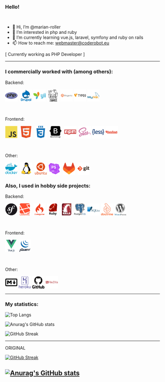 ### Hello!

<img src="https://komarev.com/ghpvc/?username=your-github-username&style=flat-square&color=blue" alt=""/>

- 👋 Hi, I’m @marian-roller
- 👀 I’m interested in php and ruby
- 🌱 I’m currently learning vue.js, laravel, symfony and ruby on rails
- 📫 How to reach me: webmaster@coderobot.eu

[ Currently working as PHP Developer ]

---

### I commercially worked with (among others):
  
  <span>Backend:</span>
  <div>
    <img src="https://github.com/devicons/devicon/blob/master/icons/php/php-original.svg"  title="laravel" alt="laravel" width="40" height="40"/>&nbsp;
    <img src="https://github.com/devicons/devicon/blob/master/icons/drupal/drupal-original-wordmark.svg" title="drupal" **alt="drupal" width="40" height="40"/>
    <img src="https://github.com/devicons/devicon/blob/master/icons/yii/yii-original-wordmark.svg" title="yii" **alt="yii" width="40" height="40"/>
    <img src="https://github.com/devicons/devicon/blob/master/icons/composer/composer-line-wordmark.svg" title="composer" **alt="composer" width="40" height="40"/>
    <img src="https://github.com/devicons/devicon/blob/master/icons/magento/magento-original-wordmark.svg" title="magento" **alt="magento" width="40" height="40"/>
    <img src="https://github.com/devicons/devicon/blob/master/icons/typo3/typo3-original-wordmark.svg" title="typo3" **alt="typo3" width="40" height="40"/>
    <img src="https://github.com/devicons/devicon/blob/master/icons/mysql/mysql-original-wordmark.svg" title="MySQL"  alt="MySQL" width="40" height="40"/>&nbsp;
  </div>
  
  &nbsp;
  
  <span>Frontend:</span> 
  <div>
    <img src="https://github.com/devicons/devicon/blob/master/icons/javascript/javascript-original.svg" title="JavaScript" alt="JavaScript" width="40" height="40"/>&nbsp;
    <img src="https://github.com/devicons/devicon/blob/master/icons/html5/html5-original.svg" title="HTML5" alt="HTML" width="40" height="40"/>&nbsp;
    <img src="https://github.com/devicons/devicon/blob/master/icons/css3/css3-plain-wordmark.svg"  title="CSS3" alt="CSS" width="40" height="40"/>&nbsp;
    <img src="https://github.com/devicons/devicon/blob/master/icons/bootstrap/bootstrap-plain-wordmark.svg"  title="bootstrap" alt="bootstrap" width="40" height="40"/>&nbsp;
    <img src="https://github.com/devicons/devicon/blob/master/icons/npm/npm-original-wordmark.svg" title="npm" alt="npm" width="40" height="40"/>&nbsp;
    <img src="https://github.com/devicons/devicon/blob/master/icons/sass/sass-original.svg" title="sass" **alt="sass" width="40" height="40"/>
    <img src="https://github.com/devicons/devicon/blob/master/icons/less/less-plain-wordmark.svg" title="less" **alt="less" width="40" height="40"/>
    <img src="https://github.com/devicons/devicon/blob/master/icons/knockout/knockout-plain-wordmark.svg" title="knockout" **alt="knockout" width="40" height="40"/>
  </div>
  
  &nbsp;
  
  <span>Other:</span>
  <div>
    <img src="https://github.com/devicons/devicon/blob/master/icons/docker/docker-plain-wordmark.svg"  title="docker" alt="docker" width="40" height="40"/>&nbsp;
    <img src="https://github.com/devicons/devicon/blob/master/icons/linux/linux-original.svg" title="linux" alt="linux" width="40" height="40"/>&nbsp;
    <img src="https://github.com/devicons/devicon/blob/master/icons/ubuntu/ubuntu-plain-wordmark.svg" title="ubuntu" **alt="ubuntu" width="40" height="40"/>
    <img src="https://github.com/devicons/devicon/blob/master/icons/phpstorm/phpstorm-plain.svg"  title="phpstorm" alt="phpstorm" width="40" height="40"/>&nbsp;
    <img src="https://github.com/devicons/devicon/blob/master/icons/gitlab/gitlab-original.svg" title="gitlab" alt="gitlab" width="40" height="40"/>&nbsp;
    <img src="https://github.com/devicons/devicon/blob/master/icons/git/git-original-wordmark.svg" title="Git" **alt="Git" width="40" height="40"/>
  </div>
    
  
### Also, I used in hobby side projects:
 
  
  <span>Backend:</span>
   <div>
  <img src="https://github.com/devicons/devicon/blob/master/icons/symfony/symfony-original.svg" title="symfony" **alt="symfony" width="40" height="40"/>
  <img src="https://github.com/devicons/devicon/blob/master/icons/laravel/laravel-plain-wordmark.svg"  title="laravel" alt="laravel" width="40" height="40"/>&nbsp;
   <img src="https://github.com/devicons/devicon/blob/master/icons/codeigniter/codeigniter-plain-wordmark.svg" title="codeigniter" **alt="codeigniter" width="40" height="40"/>
  <img src="https://github.com/devicons/devicon/blob/master/icons/ruby/ruby-original-wordmark.svg" title="ruby" **alt="ruby" width="40" height="40"/>
  <img src="https://github.com/devicons/devicon/blob/master/icons/rails/rails-original-wordmark.svg" title="rails" **alt="rails" width="40" height="40"/>
  <img src="https://github.com/devicons/devicon/blob/master/icons/postgresql/postgresql-original-wordmark.svg" title="postgresql" **alt="postgresql" width="40" height="40"/>
  <img src="https://github.com/devicons/devicon/blob/master/icons/sqlite/sqlite-original-wordmark.svg" title="sqlite" **alt="sqlite" width="40" height="40"/>
  <img src="https://github.com/devicons/devicon/blob/master/icons/doctrine/doctrine-line-wordmark.svg" title="doctrine" **alt="doctrine" width="40" height="40"/>
  <img src="https://github.com/devicons/devicon/blob/master/icons/wordpress/wordpress-original.svg" title="wordpress" **alt="wordpress" width="40" height="40"/>
  </div>
  
  &nbsp;
  
  <span>Frontend:</span> 
   <div>
    <img src="https://github.com/devicons/devicon/blob/master/icons/vuejs/vuejs-original-wordmark.svg" title="vuejs" **alt="vuejs" width="40" height="40"/>
    <img src="https://github.com/devicons/devicon/blob/master/icons/jquery/jquery-original-wordmark.svg" title="jquery" **alt="jquery" width="40" height="40"/>
  </div>
  
  &nbsp;
  
  <span>Other:</span>
  <div>
   <img src="https://github.com/devicons/devicon/blob/master/icons/markdown/markdown-original.svg" title="markdown" **alt="markdown" width="40" height="40"/>
  <img src="https://github.com/devicons/devicon/blob/master/icons/heroku/heroku-original-wordmark.svg" title="heroku" **alt="heroku" width="40" height="40"/>
  <img src="https://github.com/devicons/devicon/blob/master/icons/github/github-original-wordmark.svg" title="github" **alt="github" width="40" height="40"/>
  <img src="https://github.com/devicons/devicon/blob/master/icons/filezilla/filezilla-plain-wordmark.svg" title="filezilla" **alt="filezilla" width="40" height="40"/>
  </div>
 

---
### My statistics:
  
![Top Langs](https://github-readme-stats.vercel.app/api/top-langs/?username=marian-roller&langs_count=10&theme=chartreuse-dark)
  
<div>
    
![Anurag's GitHub stats](https://github-readme-stats.vercel.app/api?username=marian-roller&include_all_commits=true&count_private=true&hide=stars,issues,contribs&bg_color=000000)
  
![GitHub Streak](http://github-readme-streak-stats.herokuapp.com?user=marian-roller&theme=dark&background=000000)
    
</div>
  

  
  
 

  
  
  
---
  ORIGINAL
  
  
[![GitHub Streak](http://github-readme-streak-stats.herokuapp.com?user=marian-roller&theme=dark&background=000000)](https://git.io/streak-stats)
  
[![Anurag's GitHub stats](https://github-readme-stats.vercel.app/api?username=marian-roller&include_all_commits=true&count_private=true&hide=stars,issues,contribs&bg_color=000000)](https://git.io/streak-stats)
---


<!---
marian-roller/marian-roller is a ✨ special ✨ repository because its `README.md` (this file) appears on your GitHub profile.
You can click the Preview link to take a look at your changes.
--->
